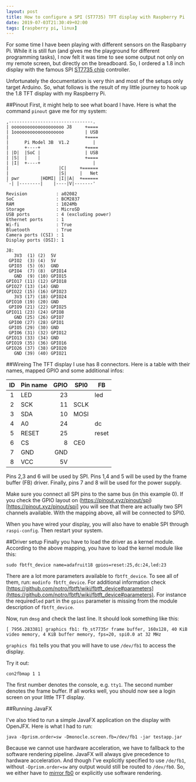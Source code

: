 ```yaml
---
layout: post
title: How to configure a SPI (ST7735) TFT display with Raspberry Pi
date: 2019-07-03T21:30:49+02:00
tags: [raspberry pi, linux]
---
```


For some time I have been playing with different sensors on the Raspbarry Pi. While it is still fun (and gives me the playground for different programming tasks), I now felt it was time to see some output not only on my remote screen, but directly on the breadboard. So, I ordered a 1.8 inch display with the famous SPI [ST7735 chip](http://www.alldatasheet.com/datasheet-pdf/pdf/326213/SITRONIX/ST7735.html) controller.

Unfortunately the documentation is very thin and most of the setups only target Arduino. So, what follows is the result of my little journey to hook up the 1.8 TFT display with my Raspberry Pi.

##Pinout
First, it might help to see what board I have. Here is what the command `pinout` gave me for my system:

    ,--------------------------------.
    | oooooooooooooooooooo J8     +====
    | 1ooooooooooooooooooo        | USB
    |                             +====
    |      Pi Model 3B  V1.2         |
    |      +----+                 +====
    | |D|  |SoC |                 | USB
    | |S|  |    |                 +====
    | |I|  +----+                    |
    |                   |C|     +======
    |                   |S|     |   Net
    | pwr        |HDMI| |I||A|  +======
    `-| |--------|    |----|V|-------'
    
    Revision           : a02082
    SoC                : BCM2837
    RAM                : 1024Mb
    Storage            : MicroSD
    USB ports          : 4 (excluding power)
    Ethernet ports     : 1
    Wi-fi              : True
    Bluetooth          : True
    Camera ports (CSI) : 1
    Display ports (DSI): 1
    
    J8:
       3V3  (1) (2)  5V    
     GPIO2  (3) (4)  5V    
     GPIO3  (5) (6)  GND   
     GPIO4  (7) (8)  GPIO14
       GND  (9) (10) GPIO15
    GPIO17 (11) (12) GPIO18
    GPIO27 (13) (14) GND   
    GPIO22 (15) (16) GPIO23
       3V3 (17) (18) GPIO24
    GPIO10 (19) (20) GND   
     GPIO9 (21) (22) GPIO25
    GPIO11 (23) (24) GPIO8 
       GND (25) (26) GPIO7 
     GPIO0 (27) (28) GPIO1 
     GPIO5 (29) (30) GND   
     GPIO6 (31) (32) GPIO12
    GPIO13 (33) (34) GND   
    GPIO19 (35) (36) GPIO16
    GPIO26 (37) (38) GPIO20
       GND (39) (40) GPIO21
       
##Wireing
The TFT display I use has 8 connectors. Here is a table with their names, mapped GPIO and some additional infos:


| ID | Pin name |  GPIO | SPI0 | FB    |
|:---:|---------|------:|------|-------|
|  1 | LED      |    23 |      | led   |
|  2 | SCK      |    11 | SCLK |       |
|  3 | SDA      |    10 | MOSI |       |
|  4 | A0       |    24 |      | dc    |
|  5 | RESET    |    25 |      | reset |
|  6 | CS       |     8 | CE0  |       |
|  7 | GND      |   GND |      |       |
|  8 | VCC      |    5V |      |       |
     

Pins 2,3 and 6 will be used by SPI. Pins 1,4 and 5 will be used by the frame buffer (FB) driver. Finally, pins 7 and 8 will be used for the power supply.

Make sure you connect all SPI pins to the same bus (in this example 0). If you check the GPIO layout on (https://pinout.xyz/pinout/spi)[https://pinout.xyz/pinout/spi] you will see that there are actually two SPI channels available. With the mapping above, all will be connected to SPI0.

When you have wired your display, you will also have to enable SPI through `raspi-config`. Then restart your system.

##Driver setup
Finally you have to load the driver as a kernel module. According to the above mapping, you have to load the kernel module like this:

    sudo fbtft_device name=adafruit18 gpios=reset:25,dc:24,led:23
    
There are a lot more parameters available to `fbtft_device`. To see all of them, run: `modinfo fbtft_device`. For additional information check [https://github.com/notro/fbtft/wiki/fbtft_device#parameters](https://github.com/notro/fbtft/wiki/fbtft_device#parameters). For instance the required`led` part in the `gpios` parameter is missing from the module description of `fbtft_device`. 
       
Now, run `dmsg` and check the last line. It should look something like this:

    [ 7956.283381] graphics fb1: fb_st7735r frame buffer, 160x128, 40 KiB video memory, 4 KiB buffer memory, fps=20, spi0.0 at 32 MHz
    
`graphics fb1` tells you that you will have to use `/dev/fb1` to access the display.

Try it out:

    con2fbmap 1 1
    
The first number denotes the console, e.g. `tty1`. The second number denotes the frame buffer. If all works well, you should now see a login screen on your little TFT display.

##Running JavaFX

I've also tried to run a simple JavaFX application on the display with OpenJFX. Here is what I had to run:
    
    java -Dprism.order=sw -Dmonocle.screen.fb=/dev/fb1 -jar testapp.jar
    
Because we cannot use hardware acceleration, we have to fallback to the software rendering pipeline. JavaFX will always give precedence to hardware acceleration. And though I've explicitly specified to use `/de/fb1`, without `-Dprism.order=sw` any output would still be routed to `/dev/fb0`. So, we either have to [mirror fb0](https://github.com/notro/fbtft/wiki/Framebuffer-use#framebuffer-mirroring) or explicitly use software rendering.

